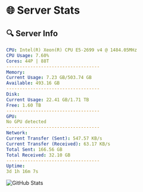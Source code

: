 # 🌐 Server Stats
## 🔍 Server Info
```yaml
CPU: Intel(R) Xeon(R) CPU E5-2699 v4 @ 1484.05MHz
CPU Usage: 7.60%
Cores: 44P | 88T
-----------------------------------
Memory:
Current Usage: 7.23 GB/503.74 GB
Available: 493.16 GB
-----------------------------------
Disk:
Current Usage: 22.41 GB/1.71 TB
Free: 1.60 TB
-----------------------------------
GPU:
No GPU detected
-----------------------------------
Network:
Current Transfer (Sent): 547.57 KB/s
Current Transfer (Received): 63.17 KB/s
Total Sent: 166.56 GB
Total Received: 32.10 GB
-----------------------------------
Uptime:
3d 1h 16m 7s
```
![GitHub Stats](https://img.shields.io/badge/Updated-2025-04-22_18:24:55-blue)